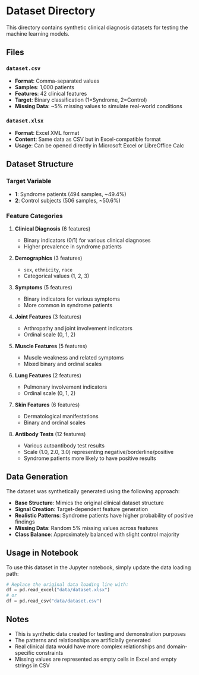 # Dataset Directory

This directory contains synthetic clinical diagnosis datasets for testing the machine learning models.

## Files

### `dataset.csv`
- **Format**: Comma-separated values
- **Samples**: 1,000 patients
- **Features**: 42 clinical features
- **Target**: Binary classification (1=Syndrome, 2=Control)
- **Missing Data**: ~5% missing values to simulate real-world conditions

### `dataset.xlsx`
- **Format**: Excel XML format
- **Content**: Same data as CSV but in Excel-compatible format
- **Usage**: Can be opened directly in Microsoft Excel or LibreOffice Calc

## Dataset Structure

### Target Variable
- **1**: Syndrome patients (494 samples, ~49.4%)
- **2**: Control subjects (506 samples, ~50.6%)

### Feature Categories

1. **Clinical Diagnosis** (6 features)
   - Binary indicators (0/1) for various clinical diagnoses
   - Higher prevalence in syndrome patients

2. **Demographics** (3 features)
   - `sex`, `ethnicity`, `race`
   - Categorical values (1, 2, 3)

3. **Symptoms** (5 features)
   - Binary indicators for various symptoms
   - More common in syndrome patients

4. **Joint Features** (3 features)
   - Arthropathy and joint involvement indicators
   - Ordinal scale (0, 1, 2)

5. **Muscle Features** (5 features)
   - Muscle weakness and related symptoms
   - Mixed binary and ordinal scales

6. **Lung Features** (2 features)
   - Pulmonary involvement indicators
   - Ordinal scale (0, 1, 2)

7. **Skin Features** (6 features)
   - Dermatological manifestations
   - Binary and ordinal scales

8. **Antibody Tests** (12 features)
   - Various autoantibody test results
   - Scale (1.0, 2.0, 3.0) representing negative/borderline/positive
   - Syndrome patients more likely to have positive results

## Data Generation

The dataset was synthetically generated using the following approach:
- **Base Structure**: Mimics the original clinical dataset structure
- **Signal Creation**: Target-dependent feature generation
- **Realistic Patterns**: Syndrome patients have higher probability of positive findings
- **Missing Data**: Random 5% missing values across features
- **Class Balance**: Approximately balanced with slight control majority

## Usage in Notebook

To use this dataset in the Jupyter notebook, simply update the data loading path:

```python
# Replace the original data loading line with:
df = pd.read_excel("data/dataset.xlsx")
# or
df = pd.read_csv("data/dataset.csv")
```

## Notes

- This is synthetic data created for testing and demonstration purposes
- The patterns and relationships are artificially generated
- Real clinical data would have more complex relationships and domain-specific constraints
- Missing values are represented as empty cells in Excel and empty strings in CSV
